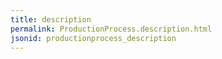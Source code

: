 ```yaml
---
title: description
permalink: ProductionProcess.description.html
jsonid: productionprocess_description
---
```


